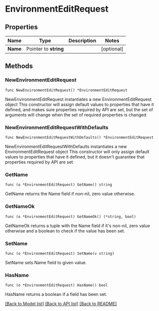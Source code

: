 # EnvironmentEditRequest

## Properties

Name | Type | Description | Notes
------------ | ------------- | ------------- | -------------
**Name** | Pointer to **string** |  | [optional] 

## Methods

### NewEnvironmentEditRequest

`func NewEnvironmentEditRequest() *EnvironmentEditRequest`

NewEnvironmentEditRequest instantiates a new EnvironmentEditRequest object
This constructor will assign default values to properties that have it defined,
and makes sure properties required by API are set, but the set of arguments
will change when the set of required properties is changed

### NewEnvironmentEditRequestWithDefaults

`func NewEnvironmentEditRequestWithDefaults() *EnvironmentEditRequest`

NewEnvironmentEditRequestWithDefaults instantiates a new EnvironmentEditRequest object
This constructor will only assign default values to properties that have it defined,
but it doesn't guarantee that properties required by API are set

### GetName

`func (o *EnvironmentEditRequest) GetName() string`

GetName returns the Name field if non-nil, zero value otherwise.

### GetNameOk

`func (o *EnvironmentEditRequest) GetNameOk() (*string, bool)`

GetNameOk returns a tuple with the Name field if it's non-nil, zero value otherwise
and a boolean to check if the value has been set.

### SetName

`func (o *EnvironmentEditRequest) SetName(v string)`

SetName sets Name field to given value.

### HasName

`func (o *EnvironmentEditRequest) HasName() bool`

HasName returns a boolean if a field has been set.


[[Back to Model list]](../README.md#documentation-for-models) [[Back to API list]](../README.md#documentation-for-api-endpoints) [[Back to README]](../README.md)


